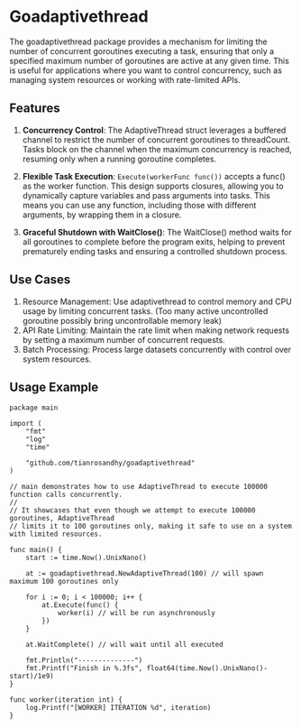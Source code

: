 # Goadaptivethread
The goadaptivethread package provides a mechanism for limiting the number of concurrent goroutines executing a task, ensuring that only a specified maximum number of goroutines are active at any given time. This is useful for applications where you want to control concurrency, such as managing system resources or working with rate-limited APIs.

## Features
1. **Concurrency Control**: The AdaptiveThread struct leverages a buffered channel to restrict the number of concurrent goroutines to threadCount. Tasks block on the channel when the maximum concurrency is reached, resuming only when a running goroutine completes.

2. **Flexible Task Execution**: `Execute(workerFunc func())` accepts a func() as the worker function. This design supports closures, allowing you to dynamically capture variables and pass arguments into tasks. This means you can use any function, including those with different arguments, by wrapping them in a closure.

3. **Graceful Shutdown with WaitClose()**: The WaitClose() method waits for all goroutines to complete before the program exits, helping to prevent prematurely ending tasks and ensuring a controlled shutdown process.


## Use Cases
1. Resource Management: Use adaptivethread to control memory and CPU usage by limiting concurrent tasks. (Too many active uncontrolled goroutine possibly bring uncontrollable memory leak)
2. API Rate Limiting: Maintain the rate limit when making network requests by setting a maximum number of concurrent requests.
3. Batch Processing: Process large datasets concurrently with control over system resources. 


## Usage Example
```
package main

import (
	"fmt"
	"log"
	"time"

	"github.com/tianrosandhy/goadaptivethread"
)

// main demonstrates how to use AdaptiveThread to execute 100000 function calls concurrently.
//
// It showcases that even though we attempt to execute 100000 goroutines, AdaptiveThread
// limits it to 100 goroutines only, making it safe to use on a system with limited resources.

func main() {
	start := time.Now().UnixNano()

	at := goadaptivethread.NewAdaptiveThread(100) // will spawn maximum 100 goroutines only

	for i := 0; i < 100000; i++ {
		at.Execute(func() {
			worker(i) // will be run asynchronously
		})
	}

	at.WaitComplete() // will wait until all executed

	fmt.Println("--------------")
	fmt.Printf("Finish in %.3fs", float64(time.Now().UnixNano()-start)/1e9)
}

func worker(iteration int) {
	log.Printf("[WORKER] ITERATION %d", iteration)
}
```